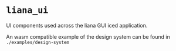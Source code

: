 # `liana_ui`

UI components used across the liana GUI iced application.

An wasm compatible example of the design system can be found in
`./examples/design-system`
